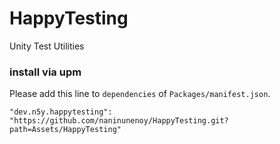 # HappyTesting
Unity Test Utilities

### install via upm
Please add this line to `dependencies` of `Packages/manifest.json`.

```
"dev.n5y.happytesting": "https://github.com/naninunenoy/HappyTesting.git?path=Assets/HappyTesting"
```
